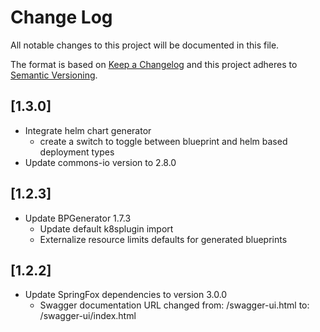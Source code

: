 # Change Log

All notable changes to this project will be documented in this file.

The format is based on [Keep a Changelog](http://keepachangelog.com/) 
and this project adheres to [Semantic Versioning](http://semver.org/).

## [1.3.0]
- Integrate helm chart generator
    - create a switch to toggle between blueprint and helm based deployment types
- Update commons-io version to 2.8.0

## [1.2.3]
- Update BPGenerator 1.7.3
  - Update default k8splugin import
  - Externalize resource limits defaults for generated blueprints

## [1.2.2]
- Update SpringFox dependencies to version 3.0.0
  - Swagger documentation URL changed from: /swagger-ui.html to: /swagger-ui/index.html

